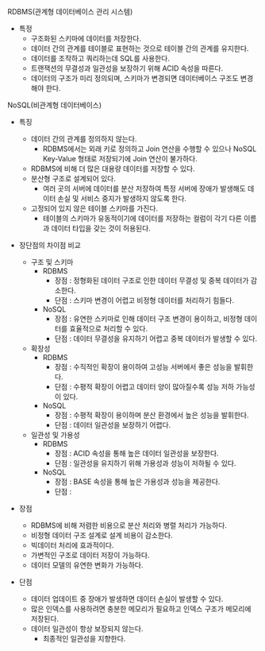 RDBMS(관계형 데이터베이스 관리 시스템)
- 특정
	- 구조화된 스키마에 데이터를 저장한다.
	- 데이터 간의 관계를 테이블로 표현하는 것으로 테이블 간의 관계를 유지한다.
	- 데이터를 조작하고 쿼리하는데 SQL를 사용한다.
	- 트랜잭션의 무결성과 일관성을 보장하기 위해 ACID 속성을 따른다.
	- 데이터의 구조가 미리 정의되며, 스키마가 변경되면 데이터베이스 구조도 변경해야 한다.

NoSQL(비관계형 데이터베이스)
- 특징
	- 데이터 간의 관계를 정의하지 않는다.
		- RDBMS에서는 외래 키로 정의하고 Join 연산을 수행할 수 있으나 NoSQL Key-Value 형태로 저장되기에 Join 연산이 불가하다.
	- RDBMS에 비해 더 많은 대용량 데이터를 저장할 수 있다.
	- 분산형 구조로 설계되어 있다.
		- 여러 곳의 서버에 데이터를 분산 저장하여 특정 서버에 장애가 발생해도 데이터 손실 및 서비스 중지가 발생하지 않도록 한다.
	- 고정되어 있지 않은 테이블 스키마를 가진다.
		- 테이블의 스키마가 유동적이기에 데이터를 저장하는 컬럼이 각기 다른 이름과 데이터 타입을 갖는 것이 허용된다.

- 장단점의 차이점 비교
	- 구조 및 스키마
		- RDBMS
			- 장점 : 정형화된 데이터 구조로 인한 데이터 무결성 및 중복 데이터가 감소한다.
			- 단점 : 스키마 변경이 어렵고 비정형 데이터를 처리하기 힘들다.
		- NoSQL
			- 장점 : 유연한 스키마로 인해 데이터 구조 변경이 용이하고, 비정형 데이터를 효율적으로 처리할 수 있다.
			- 단점 : 데이터 무결성을 유지하기 어렵고 중복 데이터가 발생할 수 있다.
	- 확장성
		- RDBMS
			- 장점 : 수직적인 확장이 용이하여 고성능 서버에서 좋은 성능을 발휘한다.
			- 단점 : 수평적 확장이 어렵고 데이터 양이 많아질수록 성능 저하 가능성이 있다.
		- NoSQL
			- 장점 : 수평적 확장이 용이하며 분산 환경에서 높은 성능을 발휘한다.
			- 단점 : 데이터 일관성을 보장하기 어렵다.
	- 일관성 및 가용성
		- RDBMS
			- 장점 : ACID 속성을 통해 높은 데이터 일관성을 보장한다.
			- 단점 : 일관성을 유지하기 위해 가용성과 성능이 저하될 수 있다.
		- NoSQL
			- 장점 : BASE 속성을 통해 높은 가용성과 성능을 제공한다.
			- 단점 : 











- 장점
	- RDBMS에 비해 저렴한 비용으로 분산 처리와 병렬 처리가 가능하다.
	- 비정형 데이터 구조 설계로 설계 비용이 감소한다.
	- 빅데이터 처리에 효과적이다.
	- 가변적인 구조로 데이터 저장이 가능하다.
	- 데이터 모델의 유연한 변화가 가능하다.
- 단점
	- 데이터 업데이트 중 장애가 발생하면 데이터 손실이 발생할 수 있다.
	- 많은 인덱스를 사용하려면 충분한 메모리가 필요하고 인덱스 구조가 메모리에 저장된다.
	- 데이터 일관성이 항상 보장되지 않는다.
		- 최종적인 일관성을 지향한다.